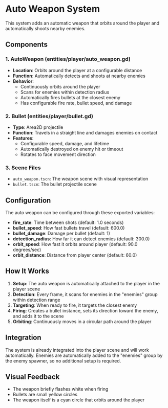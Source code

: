 # Auto Weapon System

This system adds an automatic weapon that orbits around the player and automatically shoots nearby enemies.

## Components

### 1. AutoWeapon (entities/player/auto_weapon.gd)
- **Location**: Orbits around the player at a configurable distance
- **Function**: Automatically detects and shoots at nearby enemies
- **Behavior**: 
  - Continuously orbits around the player
  - Scans for enemies within detection radius
  - Automatically fires bullets at the closest enemy
  - Has configurable fire rate, bullet speed, and damage

### 2. Bullet (entities/player/bullet.gd)
- **Type**: Area2D projectile
- **Function**: Travels in a straight line and damages enemies on contact
- **Features**:
  - Configurable speed, damage, and lifetime
  - Automatically destroyed on enemy hit or timeout
  - Rotates to face movement direction

### 3. Scene Files
- `auto_weapon.tscn`: The weapon scene with visual representation
- `bullet.tscn`: The bullet projectile scene

## Configuration

The auto weapon can be configured through these exported variables:

- **fire_rate**: Time between shots (default: 1.0 seconds)
- **bullet_speed**: How fast bullets travel (default: 600.0)
- **bullet_damage**: Damage per bullet (default: 1)
- **detection_radius**: How far it can detect enemies (default: 300.0)
- **orbit_speed**: How fast it orbits around player (default: 90.0 degrees/sec)
- **orbit_distance**: Distance from player center (default: 60.0)

## How It Works

1. **Setup**: The auto weapon is automatically attached to the player in the player scene
2. **Detection**: Every frame, it scans for enemies in the "enemies" group within detection range
3. **Targeting**: When ready to fire, it targets the closest enemy
4. **Firing**: Creates a bullet instance, sets its direction toward the enemy, and adds it to the scene
5. **Orbiting**: Continuously moves in a circular path around the player

## Integration

The system is already integrated into the player scene and will work automatically. Enemies are automatically added to the "enemies" group by the enemy spawner, so no additional setup is required.

## Visual Feedback

- The weapon briefly flashes white when firing
- Bullets are small yellow circles
- The weapon itself is a cyan circle that orbits around the player
